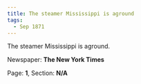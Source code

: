 ```yaml
---  
title: The steamer Mississippi is aground  
tags:  
  - Sep 1871 
---  
```

 
The steamer Mississippi is aground.  
  
Newspaper: **The New York Times**  
  
Page: **1**, Section: **N/A** 
